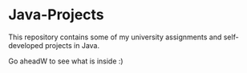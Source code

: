 # Java-Projects

This repository contains some of my university assignments and self-developed projects in Java.

Go aheadW to see what is inside :)
